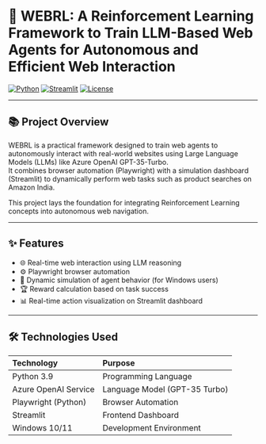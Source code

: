 # 🤖 WEBRL: A Reinforcement Learning Framework to Train LLM-Based Web Agents for Autonomous and Efficient Web Interaction

[![Python](https://img.shields.io/badge/Python-3.9-blue.svg)](https://www.python.org/)
[![Streamlit](https://img.shields.io/badge/Built%20with-Streamlit-red.svg)](https://streamlit.io/)
[![License](https://img.shields.io/badge/License-MIT-yellow.svg)](LICENSE)

---

## 📚 Project Overview

WEBRL is a practical framework designed to train web agents to autonomously interact with real-world websites using Large Language Models (LLMs) like Azure OpenAI GPT-35-Turbo.  
It combines browser automation (Playwright) with a simulation dashboard (Streamlit) to dynamically perform web tasks such as product searches on Amazon India.

This project lays the foundation for integrating Reinforcement Learning concepts into autonomous web navigation.

---

## ✨ Features

- 🌐 Real-time web interaction using LLM reasoning
- ⚙️ Playwright browser automation
- 🧠 Dynamic simulation of agent behavior (for Windows users)
- 🏆 Reward calculation based on task success
- 📊 Real-time action visualization on Streamlit dashboard

---

## 🛠️ Technologies Used

| Technology | Purpose |
|:-----------|:--------|
| Python 3.9 | Programming Language |
| Azure OpenAI Service | Language Model (GPT-35 Turbo) |
| Playwright (Python) | Browser Automation |
| Streamlit | Frontend Dashboard |
| Windows 10/11 | Development Environment |


